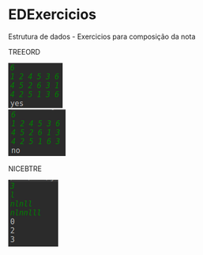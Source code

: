 # EDExercicios
Estrutura de dados - Exercicios para composição da nota

TREEORD

![print1](https://github.com/paulohbmatias/AtividadesED/blob/master/Imagens/Selection_001.png)   
![print2](https://github.com/paulohbmatias/AtividadesED/blob/master/Imagens/Selection_002.png)

NICEBTRE

![print3](https://github.com/paulohbmatias/AtividadesED/blob/master/Imagens/Selection_003.png)
